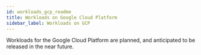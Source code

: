 ```yaml
---
id: workloads_gcp_readme
title: Workloads on Google Cloud Platform
sidebar_label: Workloads on GCP
---
```


Workloads for the Google Cloud Platform are planned, and anticipated to be released in the near future. 